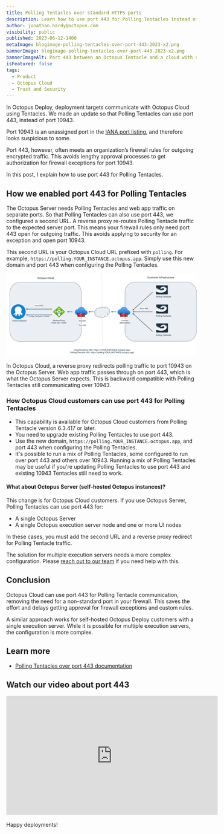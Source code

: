 ```yaml
---
title: Polling Tentacles over standard HTTPS ports
description: Learn how to use port 443 for Polling Tentacles instead of the non-standard 10943. 
author: jonathan.hardy@octopus.com
visibility: public
published: 2023-06-12-1400
metaImage: blogimage-polling-tentacles-over-port-443-2023-x2.png
bannerImage: blogimage-polling-tentacles-over-port-443-2023-x2.png
bannerImageAlt: Port 443 between an Octopus Tentacle and a cloud with an Octopus logo on it.
isFeatured: false
tags: 
  - Product
  - Octopus Cloud
  - Trust and Security
---
```


In Octopus Deploy, deployment targets communicate with Octopus Cloud using Tentacles. We made an update so that Polling Tentacles can use port 443, instead of port 10943. 

Port 10943 is an unassigned port in the [IANA port listing](https://www.iana.org/assignments/service-names-port-numbers/service-names-port-numbers.xhtml?&page=120), and therefore looks suspicious to some. 

Port 443, however, often meets an organization’s firewall rules for outgoing encrypted traffic. This avoids lengthy approval processes to get authorization for firewall exceptions for port 10943. 

In this post, I explain how to use port 443 for Polling Tentacles.

## How we enabled port 443 for Polling Tentacles

The Octopus Server needs Polling Tentacles and web app traffic on separate ports. So that Polling Tentacles can also use port 443, we configured a second URL. A reverse proxy re-routes Polling Tentacle traffic to the expected server port. This means your firewall rules only need port 443 open for outgoing traffic. This avoids applying to security for an exception and open port 10943.

This second URL is your Octopus Cloud URL prefixed with `polling`. For example, `https://polling.YOUR_INSTANCE.octopus.app`. Simply use this new domain and port 443 when configuring the Polling Tentacles.

![Polling tentacles configured to use second url and port 443. Traffic entering Octopus Cloud firewall on 443 and redirected to port 10943 on Octopus Server](oc-polling-tentacles-over-443.png "width=500")

In Octopus Cloud, a reverse proxy redirects polling traffic to port 10943 on the Octopus Server. Web app traffic passes through on port 443, which is what the Octopus Server expects. This is backward compatible with Polling Tentacles still communicating over 10943.

### How Octopus Cloud customers can use port 443 for Polling Tentacles

- This capability is available for Octopus Cloud customers from Polling Tentacle version 6.3.417 or later. 
- You need to upgrade existing Polling Tentacles to use port 443. 
- Use the new domain, `https://polling.YOUR_INSTANCE.octopus.app`, and port 443 when configuring the Polling Tentacles.
- It's possible to run a mix of Polling Tentacles, some configured to run over port 443 and others over 10943. Running a mix of Polling Tentacles may be useful if you're updating Polling Tentacles to use port 443 and existing 10943 Tentacles still need to work.

#### What about Octopus Server (self-hosted Octopus instances)?

This change is for Octopus Cloud customers. If you use Octopus Server, Polling Tentacles can use port 443 for:

- A single Octopus Server
- A single Octopus execution server node and one or more UI nodes 

In these cases, you must add the second URL and a reverse proxy redirect for Polling Tentacle traffic.

The solution for multiple execution servers needs a more complex configuration. Please [reach out to our team](mailto:customersuccess@octopus.com) if you need help with this.

## Conclusion

Octopus Cloud can use port 443 for Polling Tentacle communication, removing the need for a non-standard port in your firewall. This saves the effort and delays getting approval for firewall exceptions and custom rules.

A similar approach works for self-hosted Octopus Deploy customers with a single execution server. While it is possible for multiple execution servers, the configuration is more complex.

## Learn more

- [Polling Tentacles over port 443 documentation](https://octopus.com/docs/infrastructure/deployment-targets/tentacle/polling-tentacles-over-port-443)


## Watch our video about port 443

<iframe width="560" height="315" src="https://www.youtube.com/embed/a4yeAwWwXi8" title="YouTube video player" frameborder="0" allow="accelerometer; autoplay; clipboard-write; encrypted-media; gyroscope; picture-in-picture" allowfullscreen></iframe>


Happy deployments!
